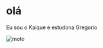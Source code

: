 # olá
Eu sou o Kaique e estudona Gregorio


![moto](https://media1.tenor.com/m/XFq_UoZcgpkAAAAC/gudumbashankar-gudumba-shankar-movie.gif)
